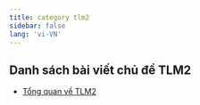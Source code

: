 ```yaml
---
title: category tlm2
sidebar: false
lang: 'vi-VN'
---
```


## Danh sách bài viết chủ đề TLM2

<catagory-posts category="tlm2"/>

- [Tổng quan về TLM2](/posts/tlm2.md)